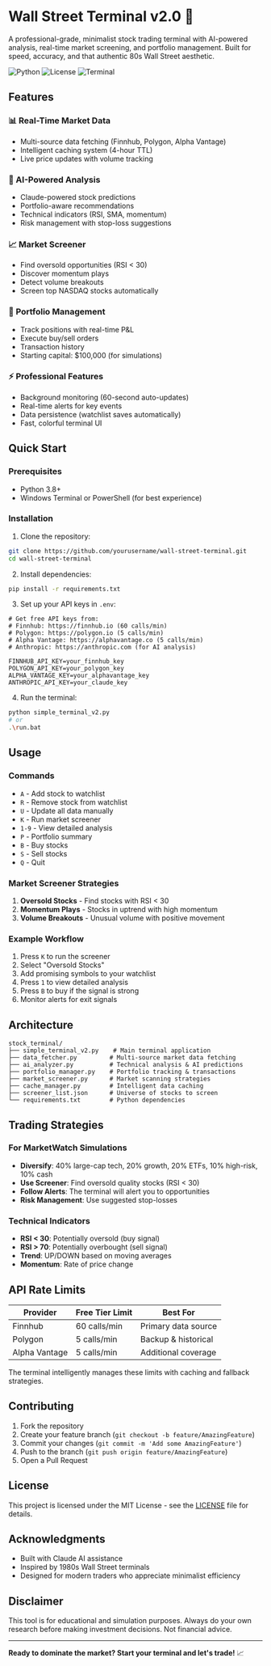 # Wall Street Terminal v2.0 🚀

A professional-grade, minimalist stock trading terminal with AI-powered analysis, real-time market screening, and portfolio management. Built for speed, accuracy, and that authentic 80s Wall Street aesthetic.

![Python](https://img.shields.io/badge/python-3.8+-blue.svg)
![License](https://img.shields.io/badge/license-MIT-green.svg)
![Terminal](https://img.shields.io/badge/terminal-based-orange.svg)

## Features

### 📊 Real-Time Market Data
- Multi-source data fetching (Finnhub, Polygon, Alpha Vantage)
- Intelligent caching system (4-hour TTL)
- Live price updates with volume tracking

### 🤖 AI-Powered Analysis
- Claude-powered stock predictions
- Portfolio-aware recommendations
- Technical indicators (RSI, SMA, momentum)
- Risk management with stop-loss suggestions

### 📈 Market Screener
- Find oversold opportunities (RSI < 30)
- Discover momentum plays
- Detect volume breakouts
- Screen top NASDAQ stocks automatically

### 💼 Portfolio Management
- Track positions with real-time P&L
- Execute buy/sell orders
- Transaction history
- Starting capital: $100,000 (for simulations)

### ⚡ Professional Features
- Background monitoring (60-second auto-updates)
- Real-time alerts for key events
- Data persistence (watchlist saves automatically)
- Fast, colorful terminal UI

## Quick Start

### Prerequisites
- Python 3.8+
- Windows Terminal or PowerShell (for best experience)

### Installation

1. Clone the repository:
```bash
git clone https://github.com/yourusername/wall-street-terminal.git
cd wall-street-terminal
```

2. Install dependencies:
```bash
pip install -r requirements.txt
```

3. Set up your API keys in `.env`:
```env
# Get free API keys from:
# Finnhub: https://finnhub.io (60 calls/min)
# Polygon: https://polygon.io (5 calls/min)
# Alpha Vantage: https://alphavantage.co (5 calls/min)
# Anthropic: https://anthropic.com (for AI analysis)

FINNHUB_API_KEY=your_finnhub_key
POLYGON_API_KEY=your_polygon_key
ALPHA_VANTAGE_KEY=your_alphavantage_key
ANTHROPIC_API_KEY=your_claude_key
```

4. Run the terminal:
```bash
python simple_terminal_v2.py
# or
.\run.bat
```

## Usage

### Commands
- `A` - Add stock to watchlist
- `R` - Remove stock from watchlist
- `U` - Update all data manually
- `K` - Run market screener
- `1-9` - View detailed analysis
- `P` - Portfolio summary
- `B` - Buy stocks
- `S` - Sell stocks
- `Q` - Quit

### Market Screener Strategies
1. **Oversold Stocks** - Find stocks with RSI < 30
2. **Momentum Plays** - Stocks in uptrend with high momentum
3. **Volume Breakouts** - Unusual volume with positive movement

### Example Workflow
1. Press `K` to run the screener
2. Select "Oversold Stocks"
3. Add promising symbols to your watchlist
4. Press `1` to view detailed analysis
5. Press `B` to buy if the signal is strong
6. Monitor alerts for exit signals

## Architecture

```
stock_terminal/
├── simple_terminal_v2.py    # Main terminal application
├── data_fetcher.py         # Multi-source market data fetching
├── ai_analyzer.py          # Technical analysis & AI predictions
├── portfolio_manager.py    # Portfolio tracking & transactions
├── market_screener.py      # Market scanning strategies
├── cache_manager.py        # Intelligent data caching
├── screener_list.json      # Universe of stocks to screen
└── requirements.txt        # Python dependencies
```

## Trading Strategies

### For MarketWatch Simulations
- **Diversify**: 40% large-cap tech, 20% growth, 20% ETFs, 10% high-risk, 10% cash
- **Use Screener**: Find oversold quality stocks (RSI < 30)
- **Follow Alerts**: The terminal will alert you to opportunities
- **Risk Management**: Use suggested stop-losses

### Technical Indicators
- **RSI < 30**: Potentially oversold (buy signal)
- **RSI > 70**: Potentially overbought (sell signal)
- **Trend**: UP/DOWN based on moving averages
- **Momentum**: Rate of price change

## API Rate Limits

| Provider | Free Tier Limit | Best For |
|----------|----------------|----------|
| Finnhub | 60 calls/min | Primary data source |
| Polygon | 5 calls/min | Backup & historical |
| Alpha Vantage | 5 calls/min | Additional coverage |

The terminal intelligently manages these limits with caching and fallback strategies.

## Contributing

1. Fork the repository
2. Create your feature branch (`git checkout -b feature/AmazingFeature`)
3. Commit your changes (`git commit -m 'Add some AmazingFeature'`)
4. Push to the branch (`git push origin feature/AmazingFeature`)
5. Open a Pull Request

## License

This project is licensed under the MIT License - see the [LICENSE](LICENSE) file for details.

## Acknowledgments

- Built with Claude AI assistance
- Inspired by 1980s Wall Street terminals
- Designed for modern traders who appreciate minimalist efficiency

## Disclaimer

This tool is for educational and simulation purposes. Always do your own research before making investment decisions. Not financial advice.

---

**Ready to dominate the market? Start your terminal and let's trade!** 📈
